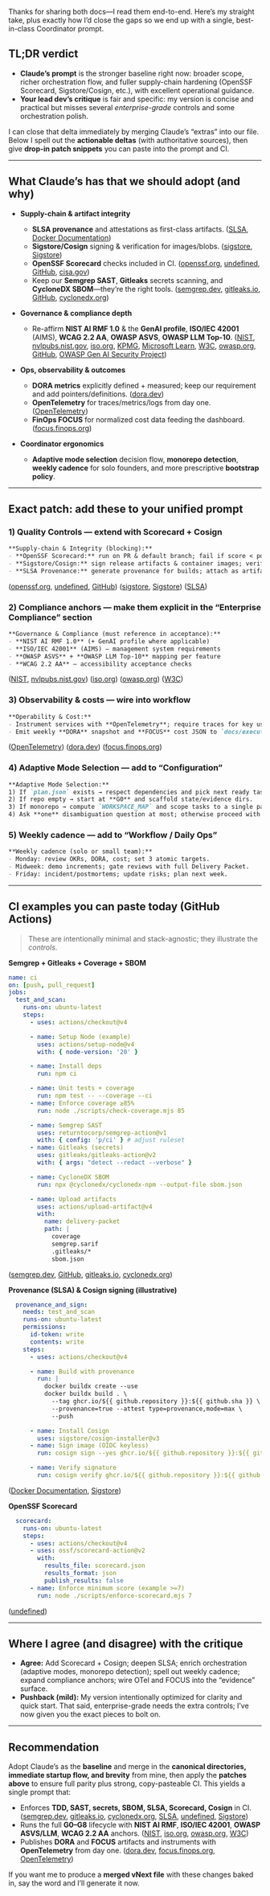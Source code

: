 Thanks for sharing both docs—I read them end-to-end. Here’s my straight take, plus exactly how I’d close the gaps so we end up with a single, best-in-class Coordinator prompt.

## TL;DR verdict

* **Claude’s prompt** is the stronger baseline right now: broader scope, richer orchestration flow, and fuller supply-chain hardening (OpenSSF Scorecard, Sigstore/Cosign, etc.), with excellent operational guidance.&#x20;
* **Your lead dev’s critique** is fair and specific: my version is concise and practical but misses several *enterprise-grade* controls and some orchestration polish.&#x20;

I can close that delta immediately by merging Claude’s “extras” into our file. Below I spell out the **actionable deltas** (with authoritative sources), then give **drop-in patch snippets** you can paste into the prompt and CI.

---

## What Claude’s has that we should adopt (and why)

* **Supply-chain & artifact integrity**

  * **SLSA provenance** and attestations as first-class artifacts. ([SLSA][1], [Docker Documentation][2])
  * **Sigstore/Cosign** signing & verification for images/blobs. ([sigstore][3], [Sigstore][4])
  * **OpenSSF Scorecard** checks included in CI. ([openssf.org][5], [undefined][6], [GitHub][7], [cisa.gov][8])
  * Keep our **Semgrep SAST**, **Gitleaks** secrets scanning, and **CycloneDX SBOM**—they’re the right tools. ([semgrep.dev][9], [gitleaks.io][10], [GitHub][11], [cyclonedx.org][12])
* **Governance & compliance depth**

  * Re-affirm **NIST AI RMF 1.0** & the **GenAI profile**, **ISO/IEC 42001** (AIMS), **WCAG 2.2 AA**, **OWASP ASVS**, **OWASP LLM Top-10**. ([NIST][13], [nvlpubs.nist.gov][14], [iso.org][15], [KPMG][16], [Microsoft Learn][17], [W3C][18], [owasp.org][19], [GitHub][20], [OWASP Gen AI Security Project][21])
* **Ops, observability & outcomes**

  * **DORA metrics** explicitly defined + measured; keep our requirement and add pointers/definitions. ([dora.dev][22])
  * **OpenTelemetry** for traces/metrics/logs from day one. ([OpenTelemetry][23])
  * **FinOps FOCUS** for normalized cost data feeding the dashboard. ([focus.finops.org][24])
* **Coordinator ergonomics**

  * **Adaptive mode selection** decision flow, **monorepo detection**, **weekly cadence** for solo founders, and more prescriptive **bootstrap policy**.&#x20;

---

## Exact patch: add these to your unified prompt

### 1) Quality Controls — extend with Scorecard + Cosign

```md
**Supply-chain & Integrity (blocking):**
- **OpenSSF Scorecard:** run on PR & default branch; fail if score < policy threshold. Artifacts: `scorecard.sarif`, `scorecard.json`. (refs: openssf.org, scorecard.dev)
- **Sigstore/Cosign:** sign release artifacts & container images; verify signatures in CI before deploy. Artifacts: `cosign.sig`, `cosign.pub`. (refs: sigstore.dev)
- **SLSA Provenance:** generate provenance for builds; attach as artifact and verify on consume (Docker buildx or SLSA generator). (refs: slsa.dev)
```

([openssf.org][5], [undefined][6], [GitHub][7]) ([sigstore][3], [Sigstore][4]) ([SLSA][1])

### 2) Compliance anchors — make them explicit in the “Enterprise Compliance” section

```md
**Governance & Compliance (must reference in acceptance):**
- **NIST AI RMF 1.0** (+ GenAI profile where applicable)
- **ISO/IEC 42001** (AIMS) – management system requirements
- **OWASP ASVS** + **OWASP LLM Top-10** mapping per feature
- **WCAG 2.2 AA** – accessibility acceptance checks
```

([NIST][13], [nvlpubs.nist.gov][14]) ([iso.org][15]) ([owasp.org][19]) ([W3C][18])

### 3) Observability & costs — wire into workflow

```md
**Operability & Cost:**
- Instrument services with **OpenTelemetry**; require traces for key user journeys and logs/metrics baselines.
- Emit weekly **DORA** snapshot and **FOCUS** cost JSON to `docs/execution/evidence/` for dashboard ingestion.
```

([OpenTelemetry][23]) ([dora.dev][25]) ([focus.finops.org][24])

### 4) Adaptive Mode Selection — add to “Configuration”

```md
**Adaptive Mode Selection:**
1) If `plan.json` exists → respect dependencies and pick next ready task.
2) If repo empty → start at **G0** and scaffold state/evidence dirs.
3) If monorepo → compute `WORKSPACE_MAP` and scope tasks to a single package.
4) Ask **one** disambiguation question at most; otherwise proceed with safest defaults.
```

### 5) Weekly cadence — add to “Workflow / Daily Ops”

```md
**Weekly cadence (solo or small team):**
- Monday: review OKRs, DORA, cost; set 3 atomic targets.
- Midweek: demo increments; gate reviews with full Delivery Packet.
- Friday: incident/postmortems; update risks; plan next week.
```

---

## CI examples you can paste today (GitHub Actions)

> These are intentionally minimal and stack-agnostic; they illustrate the *controls*.

**Semgrep + Gitleaks + Coverage + SBOM**

```yaml
name: ci
on: [push, pull_request]
jobs:
  test_and_scan:
    runs-on: ubuntu-latest
    steps:
      - uses: actions/checkout@v4

      - name: Setup Node (example)
        uses: actions/setup-node@v4
        with: { node-version: '20' }

      - name: Install deps
        run: npm ci

      - name: Unit tests + coverage
        run: npm test -- --coverage --ci
      - name: Enforce coverage ≥85%
        run: node ./scripts/check-coverage.mjs 85

      - name: Semgrep SAST
        uses: returntocorp/semgrep-action@v1
        with: { config: 'p/ci' } # adjust ruleset
      - name: Gitleaks (secrets)
        uses: gitleaks/gitleaks-action@v2
        with: { args: "detect --redact --verbose" }

      - name: CycloneDX SBOM
        run: npx @cyclonedx/cyclonedx-npm --output-file sbom.json

      - name: Upload artifacts
        uses: actions/upload-artifact@v4
        with:
          name: delivery-packet
          path: |
            coverage
            semgrep.sarif
            .gitleaks/*
            sbom.json
```

([semgrep.dev][26], [GitHub][11], [gitleaks.io][10], [cyclonedx.org][12])

**Provenance (SLSA) & Cosign signing (illustrative)**

```yaml
  provenance_and_sign:
    needs: test_and_scan
    runs-on: ubuntu-latest
    permissions:
      id-token: write
      contents: write
    steps:
      - uses: actions/checkout@v4

      - name: Build with provenance
        run: |
          docker buildx create --use
          docker buildx build . \
            --tag ghcr.io/${{ github.repository }}:${{ github.sha }} \
            --provenance=true --attest type=provenance,mode=max \
            --push

      - name: Install Cosign
        uses: sigstore/cosign-installer@v3
      - name: Sign image (OIDC keyless)
        run: cosign sign --yes ghcr.io/${{ github.repository }}:${{ github.sha }}

      - name: Verify signature
        run: cosign verify ghcr.io/${{ github.repository }}:${{ github.sha }}
```

([Docker Documentation][2], [Sigstore][27])

**OpenSSF Scorecard**

```yaml
  scorecard:
    runs-on: ubuntu-latest
    steps:
      - uses: actions/checkout@v4
      - uses: ossf/scorecard-action@v2
        with:
          results_file: scorecard.json
          results_format: json
          publish_results: false
      - name: Enforce minimum score (example >=7)
        run: node ./scripts/enforce-scorecard.mjs 7
```

([undefined][6])

---

## Where I agree (and disagree) with the critique

* **Agree:** Add Scorecard + Cosign; deepen SLSA; enrich orchestration (adaptive modes, monorepo detection); spell out weekly cadence; expand compliance anchors; wire OTel and FOCUS into the “evidence” surface.&#x20;
* **Pushback (mild):** My version intentionally optimized for clarity and quick start. That said, enterprise-grade needs the extra controls; I’ve now given you the exact pieces to bolt on.

---

## Recommendation

Adopt Claude’s as the **baseline** and merge in the **canonical directories, immediate startup flow, and brevity** from mine, then apply the **patches above** to ensure full parity plus strong, copy-pasteable CI. This yields a single prompt that:

* Enforces **TDD, SAST, secrets, SBOM, SLSA, Scorecard, Cosign** in CI. ([semgrep.dev][9], [gitleaks.io][10], [cyclonedx.org][12], [SLSA][28], [undefined][6], [Sigstore][29])
* Runs the full **G0–G8** lifecycle with **NIST AI RMF**, **ISO/IEC 42001**, **OWASP ASVS/LLM**, **WCAG 2.2 AA** anchors. ([NIST][13], [iso.org][15], [owasp.org][19], [W3C][18])
* Publishes **DORA** and **FOCUS** artifacts and instruments with **OpenTelemetry** from day one. ([dora.dev][25], [focus.finops.org][24], [OpenTelemetry][23])

If you want me to produce a **merged vNext file** with these changes baked in, say the word and I’ll generate it now.

[1]: https://slsa.dev/?utm_source=chatgpt.com "SLSA • Supply-chain Levels for Software Artifacts"
[2]: https://docs.docker.com/build/metadata/attestations/slsa-provenance/?utm_source=chatgpt.com "Provenance attestations"
[3]: https://www.sigstore.dev/?utm_source=chatgpt.com "Sigstore"
[4]: https://docs.sigstore.dev/cosign/?utm_source=chatgpt.com "Cosign"
[5]: https://openssf.org/projects/scorecard/?utm_source=chatgpt.com "OpenSSF Scorecard – Open Source Security Foundation"
[6]: https://scorecard.dev/?utm_source=chatgpt.com "OpenSSF Scorecard"
[7]: https://github.com/ossf/scorecard?utm_source=chatgpt.com "ossf/scorecard - Security health metrics for Open Source"
[8]: https://www.cisa.gov/resources-tools/services/openssf-scorecard?utm_source=chatgpt.com "OpenSSF Scorecard"
[9]: https://semgrep.dev/?utm_source=chatgpt.com "Semgrep App Security Platform | AI-assisted SAST, SCA and ..."
[10]: https://gitleaks.io/?utm_source=chatgpt.com "Gitleaks - Open Source Secret Scannng"
[11]: https://github.com/gitleaks/gitleaks-action?utm_source=chatgpt.com "Protect your secrets using Gitleaks-Action"
[12]: https://cyclonedx.org/?utm_source=chatgpt.com "CycloneDX Bill of Materials Standard | CycloneDX"
[13]: https://www.nist.gov/itl/ai-risk-management-framework?utm_source=chatgpt.com "AI Risk Management Framework"
[14]: https://nvlpubs.nist.gov/nistpubs/ai/nist.ai.100-1.pdf?utm_source=chatgpt.com "Artificial Intelligence Risk Management Framework (AI RMF 1.0)"
[15]: https://www.iso.org/standard/42001?utm_source=chatgpt.com "ISO/IEC 42001:2023 - AI management systems"
[16]: https://kpmg.com/ch/en/insights/artificial-intelligence/iso-iec-42001.html?utm_source=chatgpt.com "ISO/IEC 42001: a new standard for AI governance"
[17]: https://learn.microsoft.com/en-us/compliance/regulatory/offering-iso-42001?utm_source=chatgpt.com "ISO/IEC 42001:2023 Artificial intelligence management ..."
[18]: https://www.w3.org/TR/WCAG22/?utm_source=chatgpt.com "Web Content Accessibility Guidelines (WCAG) 2.2"
[19]: https://owasp.org/www-project-application-security-verification-standard/?utm_source=chatgpt.com "OWASP Application Security Verification Standard (ASVS)"
[20]: https://github.com/OWASP/ASVS?utm_source=chatgpt.com "OWASP/ASVS: Application Security Verification Standard"
[21]: https://genai.owasp.org/llm-top-10/?utm_source=chatgpt.com "LLMRisks Archive - OWASP Gen AI Security Project"
[22]: https://dora.dev/?utm_source=chatgpt.com "DORA | Get Better at Getting Better"
[23]: https://opentelemetry.io/?utm_source=chatgpt.com "OpenTelemetry"
[24]: https://focus.finops.org/?utm_source=chatgpt.com "FOCUS™ - FinOps Open Cost & Usage Specification"
[25]: https://dora.dev/guides/dora-metrics-four-keys/?utm_source=chatgpt.com "DORA's software delivery metrics: the four keys"
[26]: https://semgrep.dev/docs/?utm_source=chatgpt.com "Docs home"
[27]: https://docs.sigstore.dev/cosign/system_config/installation/?utm_source=chatgpt.com "Installation"
[28]: https://slsa.dev/spec/v0.1/provenance?utm_source=chatgpt.com "SLSA • Provenance"
[29]: https://docs.sigstore.dev/quickstart/quickstart-cosign/?utm_source=chatgpt.com "Sigstore Quickstart with Cosign"
